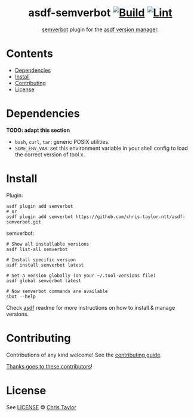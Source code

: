 <div align="center">

# asdf-semverbot [![Build](https://github.com/chris-taylor-ntt/asdf-semverbot/actions/workflows/build.yml/badge.svg)](https://github.com/chris-taylor-ntt/asdf-semverbot/actions/workflows/build.yml) [![Lint](https://github.com/chris-taylor-ntt/asdf-semverbot/actions/workflows/lint.yml/badge.svg)](https://github.com/chris-taylor-ntt/asdf-semverbot/actions/workflows/lint.yml)

[semverbot](https://github.com/restechnica/semverbot/blob/main/README.md) plugin for the [asdf version manager](https://asdf-vm.com).

</div>

# Contents

- [Dependencies](#dependencies)
- [Install](#install)
- [Contributing](#contributing)
- [License](#license)

# Dependencies

**TODO: adapt this section**

- `bash`, `curl`, `tar`: generic POSIX utilities.
- `SOME_ENV_VAR`: set this environment variable in your shell config to load the correct version of tool x.

# Install

Plugin:

```shell
asdf plugin add semverbot
# or
asdf plugin add semverbot https://github.com/chris-taylor-ntt/asdf-semverbot.git
```

semverbot:

```shell
# Show all installable versions
asdf list-all semverbot

# Install specific version
asdf install semverbot latest

# Set a version globally (on your ~/.tool-versions file)
asdf global semverbot latest

# Now semverbot commands are available
sbot --help
```

Check [asdf](https://github.com/asdf-vm/asdf) readme for more instructions on how to
install & manage versions.

# Contributing

Contributions of any kind welcome! See the [contributing guide](contributing.md).

[Thanks goes to these contributors](https://github.com/chris-taylor-ntt/asdf-semverbot/graphs/contributors)!

# License

See [LICENSE](LICENSE) © [Chris Taylor](https://github.com/chris-taylor-ntt/)
